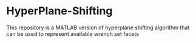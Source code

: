 # HyperPlane-Shifting
This repository is a MATLAB version of hyperplane shifting algorithm that can be used to represent available wrench set facets
